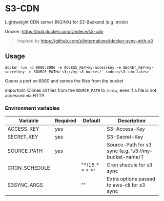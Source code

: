 # S3-CDN
Lightweight CDN server (NGINX) for S3-Backend (e.g. minio)

Docker: https://hub.docker.com/r/indece/s3-cdn

> Inspired by https://github.com/silinternational/docker-sync-with-s3

## Usage
```
docker run -p 8080:8080 -e ACCESS_KEY=my-accesskey -e SECRET_KEY=my-secretkey -e SOURCE_PATH='s3://my-s3-bucket/' indece/s3-cdn:latest
```

Opens a port on 8080 and serves the files from the bucket

*Important:* Clones all files from the `SOURCE_PATH` to `/data`, even if a file is not accessed via HTTP.

### Environment variables
| Variable | Required | Default | Description |
| --- | --- | --- | --- |
| ACCESS_KEY | yes | | S3-Access-Key |
| SECRET_KEY | yes | | S3-Secret-Key |
| SOURCE_PATH | yes | | Source-Path for s3 sync (e.g. 's3://my-bucket-name/') |
| CRON_SCHEDULE | | "*/15 * * * *" | Cron shedule for s3 sync |
| S3SYNC_ARGS | | "" | Extra options passed to aws-cli for s3 sync |
